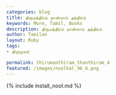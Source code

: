 ```yaml
---  
categories: blog  
title: திருமந்திரம் நான்காம் தந்திரம்
keywords: More, Tamil, Books  
description: திருமந்திரம் நான்காம் தந்திரம்
author: Tamilan  
layout: Ruby  
tags:     
- திருமூலர்

permalink: thirumanthiram_thanthiram_4  
featured: /images/noolkal_96_6.png  
---  
```

{% include install_nool.md %} 

